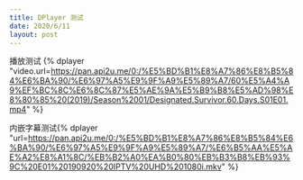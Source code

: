 ```yaml
---
title: DPlayer 测试
date: 2020/6/11
layout: post
---
```


播放测试 {% dplayer "video.url=https://pan.api2u.me/0:/%E5%BD%B1%E8%A7%86%E8%B5%84%E6%BA%90/%E6%97%A5%E9%9F%A9%E5%89%A7/60%E5%A4%A9%EF%BC%8C%E6%8C%87%E5%AE%9A%E5%B9%B8%E5%AD%98%E8%80%85%20(2019)/Season%2001/Designated.Survivor.60.Days.S01E01.mp4" %}

内嵌字幕测试{% dplayer "url=https://pan.api2u.me/0:/%E5%BD%B1%E8%A7%86%E8%B5%84%E6%BA%90/%E6%97%A5%E9%9F%A9%E5%89%A7/%E6%B5%AA%E5%AE%A2%E8%A1%8C/%EB%B2%A0%EA%B0%80%EB%B3%B8%EB%93%9C%20E01%20190920%20IPTV%20UHD%201080i.mkv" %}

